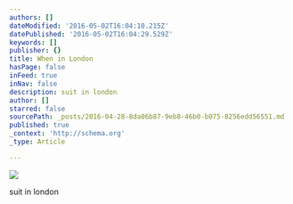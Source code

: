 ```yaml
---
authors: []
dateModified: '2016-05-02T16:04:10.215Z'
datePublished: '2016-05-02T16:04:29.529Z'
keywords: []
publisher: {}
title: When in London
hasPage: false
inFeed: true
inNav: false
description: suit in london
author: []
starred: false
sourcePath: _posts/2016-04-28-8da06b87-9eb8-46b0-b075-8256edd56551.md
published: true
_context: 'http://schema.org'
_type: Article

---
```

![](https://the-grid-user-content.s3-us-west-2.amazonaws.com/5c3d4c36-eb57-408d-a280-6e07627e763e.jpg)

suit in london